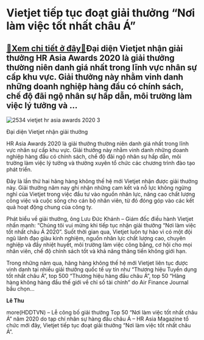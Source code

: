 Vietjet tiếp tục đoạt giải thưởng “Nơi làm việc tốt nhất châu Á”
================================================================

[:gift:Xem chi tiết ở đây:gift:](https://hddtvn.com/vietjet-tiep-tuc-doat-giai-thuong-noi-lam-viec-tot-nhat-chau-a/)Đại diện Vietjet nhận giải thưởng HR Asia Awards 2020 là giải thưởng thường niên danh giá nhất trong lĩnh vực nhân sự cấp khu vực. Giải thưởng này nhằm vinh danh những doanh nghiệp hàng đầu có chính sách, chế độ đãi ngộ nhân sự hấp dẫn, môi trường làm việc lý tưởng và …
------------------------------------------------------------------------------------------------------------------------------------------------------------------------------------------------------------------------------------------------------------------------------





![2534 vietjet hr asia awards 2020 3](https://haiquanonline.com.vn/stores/news_dataimages/hoalt/072020/02/13/in_article/2534_Vietjet_-_HR_Asia_Awards_2020_3.jpg?rt=20200702145700 "undefined")


Đại diện Vietjet nhận giải thưởng



HR Asia Awards 2020 là giải thưởng thường niên danh giá nhất trong lĩnh vực nhân sự cấp khu vực. Giải thưởng này nhằm vinh danh những doanh nghiệp hàng đầu có chính sách, chế độ đãi ngộ nhân sự hấp dẫn, môi trường làm việc lý tưởng và thường xuyên tổ chức các chương trình đào tạo phát triển.


Đây là lần thứ hai hãng hàng không thế hệ mới Vietjet nhận được giải thưởng này. Giải thưởng năm nay ghi nhận những cam kết và nỗ lực không ngừng nghỉ của Vietjet trong việc đầu tư vào nguồn nhân lực, nâng cao chất lượng công việc và cuộc sống cho cán bộ nhân viên, từ đó đóng góp vào các kết quả hoạt động chung của công ty.


Phát biểu về giải thưởng, ông Lưu Đức Khánh – Giám đốc điều hành Vietjet nhấn mạnh: “Chúng tôi vui mừng khi tiếp tục nhận giải thưởng “Nơi làm việc tốt nhất châu Á 2020”. Suốt thời gian qua, Vietjet luôn tự hào vì có một đội ngũ lãnh đạo giàu kinh nghiệm, nguồn nhân lực chất lượng cao, chuyên nghiệp và đầy nhiệt huyết, môi trường làm việc công bằng, cơ hội cho mọi nhân viên, chế độ chính sách tốt và khả năng thăng tiến không giới hạn.


Trong những năm qua, hãng hàng không thế hệ mới Vietjet liên tục được vinh danh tại nhiều giải thưởng quốc tế uy tín như “Thương hiệu Tuyển dụng tốt nhất châu Á”, top 500 “Thương hiệu hàng đầu châu Á”, top 50 “Hãng hàng không hàng đầu thế giới về chỉ số tài chính” do Air Finance Journal bầu chọn…




**Lê Thu**



more(HDDTVN) – Lễ công bố giải thưởng Top 50 “Nơi làm việc tốt nhất châu Á” năm 2020 do tạp chí nhân sự hàng đầu châu Á – HR Asia Magazine tổ chức mới đây, Vietjet tiếp tục đoạt giải thưởng “Nơi làm việc tốt nhất châu Á”.


